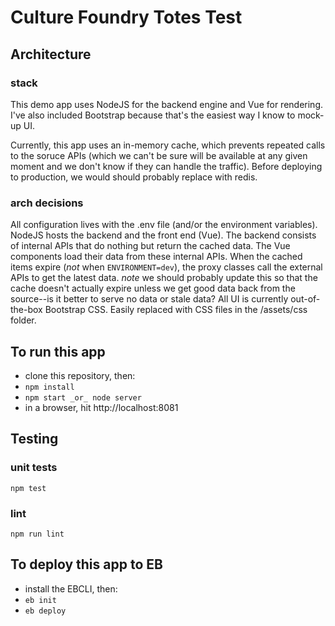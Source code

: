 # Culture Foundry Totes Test

## Architecture
### stack
This demo app uses NodeJS for the backend engine and Vue for rendering. I've also included Bootstrap because that's the easiest way I know to mock-up UI.

Currently, this app uses an in-memory cache, which prevents repeated calls to the soruce APIs (which we can't be sure will be available at any given moment and we don't know if they can handle the traffic). Before deploying to production, we would should probably replace with redis.

### arch decisions
All configuration lives with the .env file (and/or the environment variables).
NodeJS hosts the backend and the front end (Vue). The backend consists of internal APIs that do nothing but return the cached data. The Vue components load their data from these internal APIs.
When the cached items expire (*not* when ```ENVIRONMENT=dev```), the proxy classes call the external APIs to get the latest data. _note_ we should probably update this so that the cache doesn't actually expire unless we get good data back from the source--is it better to serve no data or stale data?
All UI is currently out-of-the-box Bootstrap CSS. Easily replaced with CSS files in the /assets/css folder.


## To run this app
- clone this repository, then:
- ```npm install```
- ```npm start _or_ node server```
- in a browser, hit http://localhost:8081

## Testing
### unit tests
```npm test```

### lint
```npm run lint```

## To deploy this app to EB
- install the EBCLI, then:
- ```eb init```
- ```eb deploy```
